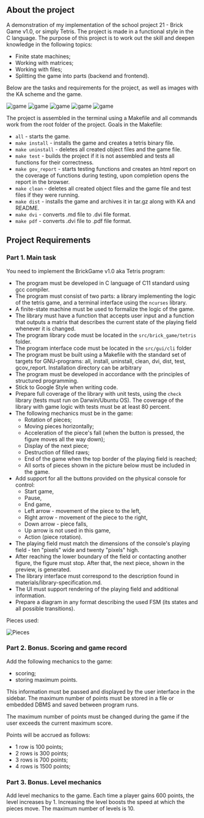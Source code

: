 ## About the project

A demonstration of my implementation of the school project 21 - Brick Game v1.0, or simply Tetris. The project is made in a functional style in the C language. The purpose of this project is to work out the skill and deepen knowledge in the following topics:

- Finite state machines;
- Working with matrices;
- Working with files;
- Splitting the game into parts (backend and frontend).

Below are the tasks and requirements for the project, as well as images with the KA scheme and the game.

![game](src/images/tetris1.png)
![game](src/images/tetris2.png)
![game](src/images/tetris3.png)
![game](src/images/tetris4.png)
![game](src/images/tetris5.png)

The project is assembled in the terminal using a Makefile and all commands work from the root folder of the project.
Goals in the Makefile:

- `all` - starts the game.
- `make install` - installs the game and creates a tetris binary file.
- `make uninstall` - deletes all created object files and the game file.
- `make test` - builds the project if it is not assembled and tests all functions for their correctness.
- `make gov_report` - starts testing functions and creates an html report on the coverage of functions during testing, upon completion opens the report in the browser.
- `make clean` - deletes all created object files and the game file and test files if they were running.
- `make dist` - installs the game and archives it in tar.gz along with KA and README.
- `make dvi` - converts .md file to .dvi file format.
- `make pdf` - converts .dvi file to .pdf file format.

## Project Requirements

### Part 1. Main task

You need to implement the BrickGame v1.0 aka Tetris program:

- The program must be developed in C language of C11 standard using gcc compiler.
- The program must consist of two parts: a library implementing the logic of the tetris game, and a terminal interface using the `ncurses` library.
- A finite-state machine must be used to formalize the logic of the game.
- The library must have a function that accepts user input and a function that outputs a matrix that describes the current state of the playing field whenever it is changed.
- The program library code must be located in the `src/brick_game/tetris` folder.
- The program interface code must be located in the `src/gui/cli` folder
- The program must be built using a Makefile with the standard set of targets for GNU-programs: all, install, uninstall, clean, dvi, dist, test, gcov_report. Installation directory can be arbitrary
- The program must be developed in accordance with the principles of structured programming.
- Stick to Google Style when writing code.
- Prepare full coverage of the library with unit tests, using the `check` library (tests must run on Darwin/Ubuntu OS). The coverage of the library with game logic with tests must be at least 80 percent.
- The following mechanics must be in the game:
  - Rotation of pieces;
  - Moving pieces horizontally;
  - Acceleration of the piece's fall (when the button is pressed, the figure moves all the way down);
  - Display of the next piece;
  - Destruction of filled raws;
  - End of the game when the top border of the playing field is reached;
  - All sorts of pieces shown in the picture below must be included in the game.
- Add support for all the buttons provided on the physical console for control:
  - Start game,
  - Pause,
  - End game,
  - Left arrow - movement of the piece to the left,
  - Right arrow - movement of the piece to the right,
  - Down arrow - piece falls,
  - Up arrow is not used in this game,
  - Action (piece rotation).
- The playing field must match the dimensions of the console's playing field - ten "pixels" wide and twenty "pixels" high.
- After reaching the lower boundary of the field or contacting another figure, the figure must stop. After that, the next piece, shown in the preview, is generated.
- The library interface must correspond to the description found in materials/library-specification.md.
- The UI must support rendering of the playing field and additional information.
- Prepare a diagram in any format describing the used FSM (its states and all possible transitions).

Pieces used:

![Pieces](src/images/tetris-pieces.png)

### Part 2. Bonus. Scoring and game record

Add the following mechanics to the game:

- scoring;
- storing maximum points.

This information must be passed and displayed by the user interface in the sidebar. The maximum number of points must be stored in a file or embedded DBMS and saved between program runs.

The maximum number of points must be changed during the game if the user exceeds the current maximum score.

Points will be accrued as follows:

- 1 row is 100 points;
- 2 rows is 300 points;
- 3 rows is 700 points;
- 4 rows is 1500 points;

### Part 3. Bonus. Level mechanics

Add level mechanics to the game. Each time a player gains 600 points, the level increases by 1. Increasing the level boosts the speed at which the pieces move. The maximum number of levels is 10.
